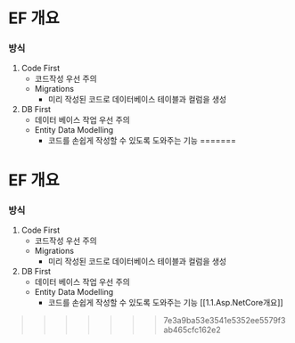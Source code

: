 
# EF 개요

### 방식

1. Code First
   * 코드작성 우선 주의
   * Migrations
     * 미리 작성된 코드로 데이터베이스 테이블과 컬럼을 생성
2. DB First
   * 데이터 베이스 작업 우선 주의
   * Entity Data Modelling
     * 코드를 손쉽게 작성할 수 있도록 도와주는 기능
=======
# EF 개요

### 방식

1. Code First
   * 코드작성 우선 주의
   * Migrations
     * 미리 작성된 코드로 데이터베이스 테이블과 컬럼을 생성
2. DB First
   * 데이터 베이스 작업 우선 주의
   * Entity Data Modelling
     * 코드를 손쉽게 작성할 수 있도록 도와주는 기능
[[1.1.Asp.NetCore개요]]
>>>>>>> 7e3a9ba53e3541e5352ee5579f3ab465cfc162e2
